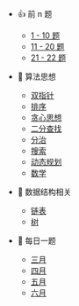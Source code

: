 - 👍 前 n 题
  - [1 - 10 题](leetcode/1-10.md "1 - 10 题 - LeetCode")
  - [11 - 20 题](leetcode/11-20.md "11 -20 题 - LeetCode")
  - [21 - 22 题](leetcode/21-30.md "21 - 22 题 - LeetCode")

- 🔐 算法思想
  - [双指针](leetcode/双指针.md "双指针 - LeetCode")
  - [排序](leetcode/排序.md "排序 - LeetCode")
  - [贪心思想](leetcode/贪心思想.md "贪心思想 - LeetCode")
  - [二分查找](leetcode/二分查找.md)
  - [分治](leetcode/分治.md)
  - [搜索](leetcode/搜索.md "搜索 - LeetCode")
  - [动态规划](leetcode/动态规划.md "动态规划 - LeetCode")
  - [数学](leetcode/数学.md)

- 🔢 数据结构相关
  - [链表](leetcode/链表.md "链表 - LeetCode")
  - [树](leetcode/树.md "树 - LeetCode")

- 📅 每日一题
  
  - [三月](leetcode/march-2020.md "三月 - LeetCode 每日一题")
  - [四月](leetcode/april-2020.md "四月 - LeetCode 每日一题")
  - [五月](leetcode/may-2020.md "五月 - LeetCode 每日一题")
  - [六月](leetcode/june-2020.md "六月 - LeetCode 每日一题")